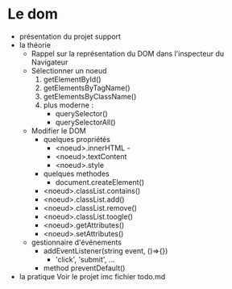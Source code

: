 # Le dom
- présentation du projet support
- la théorie
    - Rappel sur la représentation du DOM dans l'inspecteur du Navigateur
    - Sélectionner un noeud
        1. getElementById()
        2. getElementsByTagName()
        3. getElementsByClassName()
        4. plus moderne :
            - querySelector()
            - querySelectorAll()
    - Modifier le DOM
        - quelques propriétés
            - <noeud\>.innerHTML -
            - <noeud\>.textContent
            - <noeud\>.style
        - quelques methodes
            - document.createElement()
        - <noeud\>.classList.contains()
        - <noeud\>.classList.add()
        - <noeud\>.classList.remove()
        - <noeud\>.classList.toogle()
        - <noeud\>.getAttributes()
        - <noeud\>.setAttributes()
    - gestionnaire d'événements
        - addEventListener(string event, ()=>{})
            - 'click', 'submit',  ...
        - method preventDefault()
- la pratique
Voir le projet imc fichier todo.md 
        

